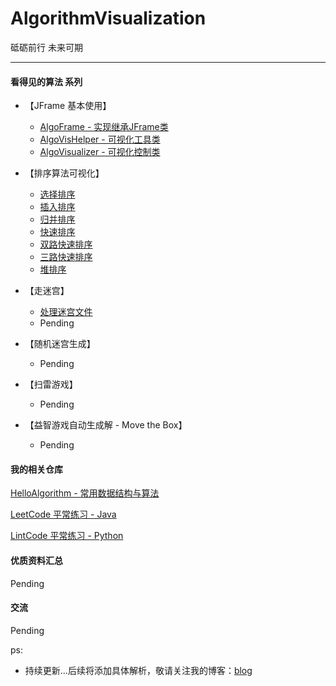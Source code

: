 # AlgorithmVisualization

砥砺前行 未来可期

---

#### 看得见的算法 系列

- 【JFrame 基本使用】
    - [AlgoFrame - 实现继承JFrame类](./JFrameDemo/src/AlgoFrame.java)
    - [AlgoVisHelper - 可视化工具类 ](./JFrameDemo/src/AlgoVisHelper.java)
    - [AlgoVisualizer - 可视化控制类 ](./JFrameDemo/src/AlgoVisualizer.java)

- 【排序算法可视化】
    - [选择排序](./SelectionSortVisualization/src/AlgoVisualizer.java)
    - [插入排序](./InsertionSortVisualization/src/AlgoVisualizer.java)
    - [归并排序](./MergeSortVisualization/src/AlgoVisualizer.java)
    - [快速排序](./QuickSortVisualization/src/AlgoVisualizer.java)
    - [双路快速排序](./QuickSortVisualization/src/TwoWaysAlgoVisualizer.java)
    - [三路快速排序](./QuickSortVisualization/src/ThreeWaysAlgoVisualizer.java)
    - [堆排序](./HeapSortVisualization/src/AlgoVisualizer.java)

- 【走迷宫】
    - [处理迷宫文件](./MazeSolver/src/MazeData.java)
    - Pending

- 【随机迷宫生成】
    - Pending
- 【扫雷游戏】
    - Pending
- 【益智游戏自动生成解 - Move the Box】
    - Pending


#### 我的相关仓库

[HelloAlgorithm - 常用数据结构与算法](https://github.com/hackfengJam/HelloAlgorithm)

[LeetCode 平常练习 - Java](https://github.com/hackfengJam/LeetCode)

[LintCode 平常练习 - Python](https://github.com/hackfengJam/LintCode)


#### 优质资料汇总

Pending



#### 交流

Pending

ps:
- 持续更新...后续将添加具体解析，敬请关注我的博客：[blog](https://github.com/hackfengJam/blog)

